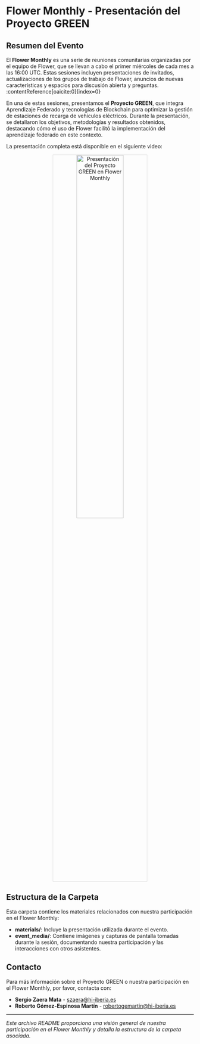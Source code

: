 # Flower Monthly - Presentación del Proyecto GREEN

## Resumen del Evento

El **Flower Monthly** es una serie de reuniones comunitarias organizadas por el equipo de Flower, que se llevan a cabo el primer miércoles de cada mes a las 16:00 UTC. Estas sesiones incluyen presentaciones de invitados, actualizaciones de los grupos de trabajo de Flower, anuncios de nuevas características y espacios para discusión abierta y preguntas. :contentReference[oaicite:0]{index=0}

En una de estas sesiones, presentamos el **Proyecto GREEN**, que integra Aprendizaje Federado y tecnologías de Blockchain para optimizar la gestión de estaciones de recarga de vehículos eléctricos. Durante la presentación, se detallaron los objetivos, metodologías y resultados obtenidos, destacando cómo el uso de Flower facilitó la implementación del aprendizaje federado en este contexto.

La presentación completa está disponible en el siguiente video:

<div align="center">
  <a href="https://www.youtube.com/watch?v=xtPM5Rms7KQ">
    <img src="https://img.youtube.com/vi/xtPM5Rms7KQ/0.jpg" alt="Presentación del Proyecto GREEN en Flower Monthly" style="width:50%;border:1px solid #ddd;">
  </a>
</div>

## Estructura de la Carpeta

Esta carpeta contiene los materiales relacionados con nuestra participación en el Flower Monthly:

- **materials/**: Incluye la presentación utilizada durante el evento.
- **event_media/**: Contiene imágenes y capturas de pantalla tomadas durante la sesión, documentando nuestra participación y las interacciones con otros asistentes.

## Contacto

Para más información sobre el Proyecto GREEN o nuestra participación en el Flower Monthly, por favor, contacta con:

- **Sergio Zaera Mata** - szaera@hi-iberia.es
- **Roberto Gómez-Espinosa Martín** - robertogemartin@hi-iberia.es

---

*Este archivo README proporciona una visión general de nuestra participación en el Flower Monthly y detalla la estructura de la carpeta asociada.*
